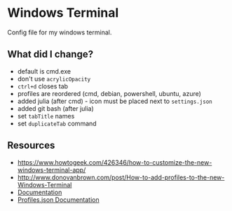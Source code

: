 # Windows Terminal

Config file for my windows terminal.

## What did I change?

* default is cmd.exe
* don't use `acrylicOpacity`
* `ctrl+d` closes tab
* profiles are reordered (cmd, debian, powershell, ubuntu, azure)
* added julia (after cmd) - icon must be placed next to `settings.json`
* added git bash (after julia)
* set `tabTitle` names
* set `duplicateTab` command

## Resources

* https://www.howtogeek.com/426346/how-to-customize-the-new-windows-terminal-app/
* http://www.donovanbrown.com/post/How-to-add-profiles-to-the-new-Windows-Terminal
* [Documentation](https://github.com/microsoft/terminal/blob/master/doc/user-docs/index.md)
* [Profiles.json Documentation](https://github.com/microsoft/terminal/blob/master/doc/cascadia/SettingsSchema.md)
